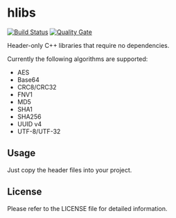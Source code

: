 # hlibs

[![Build Status](https://travis-ci.org/elnormous/hlibs.svg?branch=master)](https://travis-ci.org/elnormous/hlibs) [![Quality Gate](https://sonarcloud.io/api/project_badges/measure?project=elnormous_hlibs&metric=alert_status)](https://sonarcloud.io/dashboard?id=elnormous_hlibs)

Header-only C++ libraries that require no dependencies.

Currently the following algorithms are supported:
* AES
* Base64
* CRC8/CRC32
* FNV1
* MD5
* SHA1
* SHA256
* UUID v4
* UTF-8/UTF-32

## Usage

Just copy the header files into your project.

## License

Please refer to the LICENSE file for detailed information.

